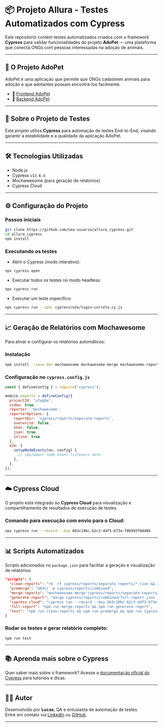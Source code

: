 # 📦 Projeto Allura - Testes Automatizados com Cypress

Este repositório contém testes automatizados criados com o framework **Cypress** para validar funcionalidades do projeto **AdoPet** — uma plataforma que conecta ONGs com pessoas interessadas na adoção de animais.

---

## 🐶 O Projeto AdoPet

AdoPet é uma aplicação que permite que ONGs cadastrem animais para adoção e que adotantes possam encontrá-los facilmente.

- 🔗 [Frontend AdoPet](https://adopet-frontend-cypress.vercel.app/)
- 🔗 [Backend AdoPet](https://adopet-api-i8qu.onrender.com/adotante/)

---

## 🧪 Sobre o Projeto de Testes

Este projeto utiliza **Cypress** para automação de testes End-to-End, visando garantir a estabilidade e a qualidade da aplicação AdoPet.

---

## 🛠️ Tecnologias Utilizadas

- Node.js
- Cypress `v13.6.4`
- Mochawesome (para geração de relatórios)
- Cypress Cloud

---

## ⚙️ Configuração do Projeto

### Passos iniciais

```bash
git clone https://github.com/seu-usuario/allura_cypress.git
cd allura_cypress
npm install
```

### Executando os testes

- Abrir o Cypress (modo interativo):

```bash
npx cypress open
```

- Executar todos os testes no modo headless:

```bash
npx cypress run
```

- Executar um teste específico:

```bash
npx cypress run --spec cypress/e2e/login-correto.cy.js
```

---

## 📈 Geração de Relatórios com Mochawesome

Para ativar e configurar os relatórios automáticos:

### Instalação

```bash
npm install --save-dev mochawesome mochawesome-merge mochawesome-report-generator
```

### Configuração no `cypress.config.js`

```js
const { defineConfig } = require("cypress");

module.exports = defineConfig({
  projectId: "ufagba",
  video: true,
  reporter: 'mochawesome',
  reporterOptions: {
    reportDir: 'cypress/reports/separate-reports',
    overwrite: false,
    html: false,
    json: true,
    inline: true
  },
  e2e: {
    setupNodeEvents(on, config) {
      // implement node event listeners here
    },
  },
});
```

---

## ☁️ Cypress Cloud

O projeto está integrado ao **Cypress Cloud** para visualização e compartilhamento de resultados de execução de testes.

### Comando para execução com envio para o Cloud:

```bash
npx cypress run --record --key 663c19bc-b2c3-4df5-b73e-f8b993f0d48b
```

---

## 📊 Scripts Automatizados

Scripts adicionados no `package.json` para facilitar a geração e visualização de relatórios:

```json
"scripts": {
  "clean-reports": "rm -rf cypress/reports/separate-reports/*.json && rm -f cypress/reports/combined/*.html",
  "premerge": "mkdir -p cypress/reports/combined",
  "merge-reports": "mochawesome-merge cypress/reports/separate-reports/*.json > cypress/reports/combined/full-report.json",
  "generate-report": "marge cypress/reports/combined/full-report.json -o cypress/reports/combined --inline --charts",
  "cypress-cloud": "cypress run --record --key 663c19bc-b2c3-4df5-b73e-f8b993f0d48b",
  "full-report": "npm run merge-reports && npm run generate-report",
  "test": "npm run clean-reports && npm run premerge && npm run cypress-cloud && npm run full-report"
}
```

### Rodar os testes e gerar relatório completo:

```bash
npm run test
```

---

## 📚 Aprenda mais sobre o Cypress

Quer saber mais sobre o framework? Acesse a [documentação oficial do Cypress](https://www.cypress.io/) para tutoriais e dicas.

---

## 👨‍💻 Autor

Desenvolvido por **Lucas**, QA e entusiasta de automação de testes.  
Entre em contato via [LinkedIn](https://www.linkedin.com/in/lucas-alves-la) ou [GitHub](https://github.com/LucassAllves).

---